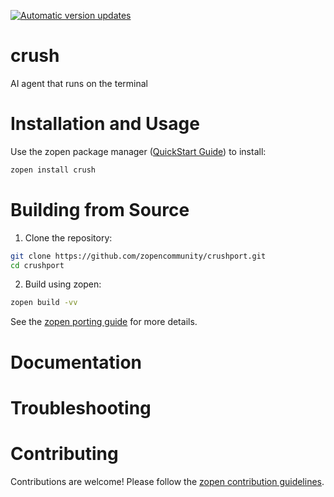 [![Automatic version updates](https://github.com/zopencommunity/crushport/actions/workflows/bump.yml/badge.svg)](https://github.com/zopencommunity/crushport/actions/workflows/bump.yml)

# crush

AI agent that runs on the terminal

# Installation and Usage

Use the zopen package manager ([QuickStart Guide](https://zopen.community/#/Guides/QuickStart)) to install:
```bash
zopen install crush
```

# Building from Source

1. Clone the repository:
```bash
git clone https://github.com/zopencommunity/crushport.git
cd crushport
```
2. Build using zopen:
```bash
zopen build -vv
```

See the [zopen porting guide](https://zopen.community/#/Guides/Porting) for more details.

# Documentation


# Troubleshooting

# Contributing
Contributions are welcome! Please follow the [zopen contribution guidelines](https://github.com/zopencommunity/meta/blob/main/CONTRIBUTING.md).
